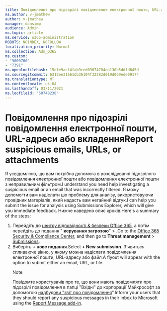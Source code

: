 ```yaml
---
title: Повідомлення про підозрілі повідомлення електронної пошти, URL-адреси або вкладення
ms.author: v-jmathew
author: v-jmathew
manager: dansimp
audience: Admin
ms.topic: article
ms.service: o365-administration
ROBOTS: NOINDEX, NOFOLLOW
localization_priority: Normal
ms.collection: Adm_O365
ms.custom:
- "9000760"
- "7391"
ms.openlocfilehash: 15efe9acf4fab9ced09674784ea130b5ddfd645d
ms.sourcegitcommit: 6312ee31561db36104f32282d019d069ede69174
ms.translationtype: MT
ms.contentlocale: uk-UA
ms.lasthandoff: 03/11/2021
ms.locfileid: "50748230"
---
```

# <a name="report-suspicious-emails-urls-or-attachments"></a><span data-ttu-id="c6335-102">Повідомлення про підозрілі повідомлення електронної пошти, URL-адреси або вкладення</span><span class="sxs-lookup"><span data-stu-id="c6335-102">Report suspicious emails, URLs, or attachments</span></span>

<span data-ttu-id="c6335-103">Я усвідомлюю, що вам потрібна допомога в розслідуванні підозрілого повідомлення електронної пошти або повідомлення електронної пошти з неправильним фільтром.</span><span class="sxs-lookup"><span data-stu-id="c6335-103">I understand you need help investigating a suspicious email or an email that was incorrectly filtered.</span></span> <span data-ttu-id="c6335-104">Я можу допомогти вам надіслати цю проблему для аналізу, використовуючи провідник матеріалів, який надасть вам негайний відгук.</span><span class="sxs-lookup"><span data-stu-id="c6335-104">I can help you submit the issue for analysis using Submissions Explorer, which will give you immediate feedback.</span></span> <span data-ttu-id="c6335-105">Нижче наведено опис кроків.</span><span class="sxs-lookup"><span data-stu-id="c6335-105">Here's a summary of the steps:</span></span>

1. <span data-ttu-id="c6335-106">Перейдіть до [центру відповідності & безпеки Office 365](https://go.microsoft.com/fwlink/p/?linkid=2077143), а потім перейдіть до подання " **керування загрозою**"  >  [](https://go.microsoft.com/fwlink/?linkid=2101521).</span><span class="sxs-lookup"><span data-stu-id="c6335-106">Go to the [Office 365 Security & Compliance Center](https://go.microsoft.com/fwlink/p/?linkid=2077143), and then go to **Threat management** > [Submissions](https://go.microsoft.com/fwlink/?linkid=2101521).</span></span>
2. <span data-ttu-id="c6335-107">Виберіть **+ нове подання**.</span><span class="sxs-lookup"><span data-stu-id="c6335-107">Select **+ New submission**.</span></span> <span data-ttu-id="c6335-108">З'явиться спливаюче вікно, у якому можна надіслати повідомлення електронної пошти, URL-адресу або файл.</span><span class="sxs-lookup"><span data-stu-id="c6335-108">A flyout will appear with the option to submit either an email, URL, or file.</span></span>
    > [!NOTE]
    > <span data-ttu-id="c6335-109">Повідомте користувачів про те, що вони мають повідомляти про підозрілі повідомлення в папці "Вхідні" до корпорації Майкрософт за допомогою [надбудови "звіт про повідомлення](https://go.microsoft.com/fwlink/?linkid=2092385)".</span><span class="sxs-lookup"><span data-stu-id="c6335-109">Inform your users that they should report any suspicious messages in their inbox to Microsoft using the [Report Message add-in](https://go.microsoft.com/fwlink/?linkid=2092385).</span></span>

